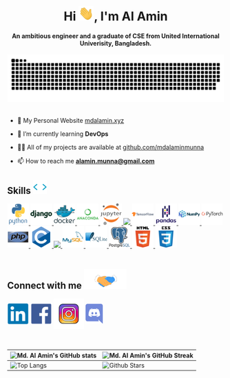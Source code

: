 <div align="center">
<h1 align="center">Hi <img width="35" src="https://github.com/mdalaminmunna/mdalaminmunna/blob/main/resources/img/waving.gif">, I'm Al Amin</h1>
<h4 align="center">An ambitious engineer and a graduate of CSE from United International Univerisity, Bangladesh. <!--See my <a href="https://github.com/mdalaminmunna/mdalaminmunna/blob/main/Resume.pdf" target="_blank">resume</a> to learn more.--></h4>
</div>

<div align="center">
  <a href="https://github.com/mdalaminmunna">
  <img  src="https://github.com/mdalaminmunna/mdalaminmunna/blob/main/resources/img/grid-snake.svg"
       alt="snake" /></a>
</div>

<br>

- 🔭 My Personal Website [mdalamin.xyz](https://mdalamin.xyz)

- 🌱 I’m currently learning **DevOps**

- 👨‍💻 All of my projects are available at [github.com/mdalaminmunna](https://github.com/mdalaminmunna)

- 📫 How to reach me **alamin.munna@gmail.com**

<h2> Skills <img src = "https://github.com/mdalaminmunna/mdalaminmunna/blob/main/resources/img/skill.gif" width = 32px> </h2>
<a href= https://www.python.org/ > <img width ='50px' src ='https://github.com/mdalaminmunna/mdalaminmunna/blob/main/resources/img/python-original-wordmark.svg'> </a>
<a href= https://www.djangoproject.com/ > <img width ='50px' src ='https://github.com/mdalaminmunna/mdalaminmunna/blob/main/resources/img/django-plain-wordmark.svg'> </a>
<a href= https://www.docker.com/ > <img width ='50px' src ='https://github.com/mdalaminmunna/mdalaminmunna/blob/main/resources/img/docker-original-wordmark.svg'> </a>
<a href= https://www.anaconda.com/ > <img width ='50px' src ='https://github.com/mdalaminmunna/mdalaminmunna/blob/main/resources/img/anaconda-original-wordmark.svg'> </a>
<a href= https://jupyter.org/ > <img width ='50px' src ='https://github.com/mdalaminmunna/mdalaminmunna/blob/main/resources/img/jupyter-original-wordmark.svg'> </a>
<a href= https://scikit-learn.org/stable/ > <img width ='50px' src ='https://raw.githubusercontent.com/rahulbanerjee26/githubAboutMeGenerator/main/icons/scikit.svg'> </a>
<a href= https://www.tensorflow.org/ > <img width ='50px' src ='https://github.com/mdalaminmunna/mdalaminmunna/blob/main/resources/img/tensorflow-original-wordmark.svg'> </a>
<a href= https://pandas.pydata.org/ > <img width ='50px' src ='https://github.com/mdalaminmunna/mdalaminmunna/blob/main/resources/img/pandas-original-wordmark.svg'> </a>
<a href= https://numpy.org/ > <img width ='50px' src ='https://github.com/mdalaminmunna/mdalaminmunna/blob/main/resources/img/numpy-original-wordmark.svg'> </a>
<a href= https://pytorch.org/ > <img width ='50px' src ='https://github.com/mdalaminmunna/mdalaminmunna/blob/main/resources/img/pytorch-original-wordmark.svg'> </a>
<a href= https://www.php.net/ > <img width ='50px' src ='https://github.com/mdalaminmunna/mdalaminmunna/blob/main/resources/img/php-original.svg'> </a>
<a href= https://www.programiz.com/c-programming > <img width ='50px' src ='https://github.com/mdalaminmunna/mdalaminmunna/blob/main/resources/img/c-original.svg'> </a>
<a href= https://www.programiz.com/cpp-programming > <img width ='50px' src ='https://raw.githubusercontent.com/rahulbanerjee26/githubAboutMeGenerator/main/icons/cpp.svg'> </a>
<a href= https://www.mysql.com/ > <img width ='50px' src ='https://github.com/mdalaminmunna/mdalaminmunna/blob/main/resources/img/mysql-original-wordmark.svg'> </a>
<a href= https://www.sqlite.org/index.html > <img width ='50px' src ='https://github.com/mdalaminmunna/mdalaminmunna/blob/main/resources/img/sqlite-original-wordmark.svg'> </a>
<a href= https://www.postgresql.org/ > <img width ='50px' src ='https://github.com/mdalaminmunna/mdalaminmunna/blob/main/resources/img/postgresql-original-wordmark.svg'> </a>
<a href= https://html.com/ > <img width ='50px' src ='https://github.com/mdalaminmunna/mdalaminmunna/blob/main/resources/img/html5-original-wordmark.svg'> </a>
<a href= https://www.w3schools.com/css/ > <img width ='50px' src ='https://github.com/mdalaminmunna/mdalaminmunna/blob/main/resources/img/css3-original-wordmark.svg'> </a>

<br>
<br>

<h2> Connect with me <img src='https://github.com/mdalaminmunna/mdalaminmunna/blob/main/resources/img/handshake.gif' width="100px"> </h2>
<a href = 'https://www.linkedin.com/in/mdalamin9/'> <img width = '50px' align= 'center' src="https://github.com/mdalaminmunna/mdalaminmunna/blob/main/resources/img/linkedin-original.svg"/></a>
<a href = 'https://www.facebook.com/tyson.hawk.79/'> <img width = '50px' align= 'center' src="https://github.com/mdalaminmunna/mdalaminmunna/blob/main/resources/img/facebook-original.svg"/></a>
<a href = 'https://www.instagram.com/tyson_hawk_/'> <img width = '70px' align= 'center' src="https://github.com/mdalaminmunna/mdalaminmunna/blob/main/resources/img/icons8-instagram-400.svg"/></a>
<a href = 'https://discord.com/channels/@me'> <img width = '40px' align= 'center' src="https://github.com/mdalaminmunna/mdalaminmunna/blob/main/resources/img/discord-seeklogo.com.svg"/></a>
  

<br>
<br>
<br>

| ![Md. Al Amin's GitHub stats](https://github-readme-stats.vercel.app/api?username=mdalaminmunna&show_icons=true&theme=tokyonight) | ![Md. Al Amin's GitHub Streak](https://github-readme-streak-stats.herokuapp.com/?user=mdalaminmunna&theme=tokyonight) |
| --- | --- |
| ![Top Langs](https://github-readme-stats.vercel.app/api/top-langs/?username=mdalaminmunna&theme=tokyonight) | ![Github Stars](https://github-readme-stats.vercel.app/api?username=mdalaminmunna&show_icons=true&locale=en&count_private=true&hide_rank=true&custom_title=My%20GitHub%20Stats&disable_animations=true&theme=tokyonight) |
